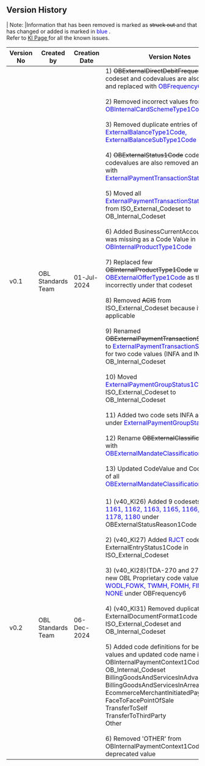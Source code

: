 ## **Version History**

| Note:         |Information that has been removed is marked as <del>struck out </del> and that has changed or added is marked in <font color=”blue”> blue </font>. <br> Refer to <a href="https://openbanking.atlassian.net/wiki/spaces/DZ/pages/47546479/Known+Specification+Issues"> KI Page </a> for all the known issues. <br>                                             

| Version No 	| Created by         	| Creation Date 	| Version Notes                                                                                                                                                                                                                                                                                                                                                                                                                                                                                                                                                                                                                                                                                                                                                                                                                                                                                                                                                                                                                                                                                                                                                                                                                                                                                                                                                                            	|
|------------	|--------------------	|---------------	|------------------------------------------------------------------------------------------------------------------------------------------------------------------------------------------------------------------------------------------------------------------------------------------------------------------------------------------------------------------------------------------------------------------------------------------------------------------------------------------------------------------------------------------------------------------------------------------------------------------------------------------------------------------------------------------------------------------------------------------------------------------------------------------------------------------------------------------------------------------------------------------------------------------------------------------------------------------------------------------------------------------------------------------------------------------------------------------------------------------------------------------------------------------------------------------------------------------------------------------------------------------------------------------------------------------------------------------------------------------------------------------	|
| v0.1       	| OBL Standards Team 	| 01-Jul-2024   	| 1) <del>OBExternalDirectDebitFrequency1Code</del> codeset and codevalues are also removed and replaced with <font color=”blue”>OBFrequency6Code</font><br><br>2) Removed incorrect values from <font color=”blue”>OBInternalCardSchemeType1Codes</font><br><br>3) Removed duplicate entries of <font color=”blue”>ExternalBalanceType1Code, ExternalBalanceSubType1Code</font><br><br>4) <del>OBExternalStatus1Code</del> codeset and codevalues are also removed and replaced with <font color=”blue”>ExternalPaymentTransactionStatus1Code</font><br><br>5) Moved all <font color=”blue”>ExternalPaymentTransactionStatus1Code</font> from ISO_External_Codeset to OB_Internal_Codeset<br><br>6) Added BusinessCurrentAccount which was missing as a Code Value in <font color=”blue”>OBInternalProductType1Code</font><br><br>7) Replaced few <del>OBInternalProductType1Code</del> with <font color=”blue”>OBExternalOfferType1Code</font> as they were incorrectly under that codeset<br><br>8) Removed <del>ACIS</del> from ISO_External_Codeset because it is not applicable<br><br>9) Renamed <del>OBExternalPaymentTransactionStatus1Code</del> to <font color=”blue”>ExternalPaymentTransactionStatus1Code</font> for two code values (INFA and INCO) in OB_Internal_Codeset<br><br>10) Moved <font color=”blue”>ExternalPaymentGroupStatus1Code</font> from ISO_External_Codeset to OB_Internal_Codeset <br><br>11) Added two code sets INFA and INCO under <font color=”blue”>ExternalPaymentGroupStatus1Code</font><br><br>12) Rename <del>OBExternalClassification1Code</del> with <font color=”blue”>OBExternalMandateClassification1Code</font><br><br>13) Updated CodeValue and CodeDefinition of all <font color=”blue”>OBExternalMandateClassification1Code</font><br><br> 	|
| v0.2       	| OBL Standards Team 	| 06-Dec-2024   	| 1) (v40_KI26) Added 9 codesets <font color=”blue”>1100, 1161, 1162, 1163, 1165, 1166, 1177, 1178, 1180</font> under OBExternalStatusReason1Code<br><br>2) (v40_KI27) Added <font color=”blue”>RJCT</font> codeset under ExternalEntryStatus1Code in ISO_External_Codeset<br><br>3) (v40_KI28)(TDA-270 and 271) Added new OBL Proprietary code values <font color=”blue”>WODL,FOWK, TWMH, FOMH, FIMH, ALMH, NONE</font> under OBFrequency6<br><br>4) (v40_KI31) Removed duplicate entries of ExternalDocumentFormat1code from ISO_External_Codeset and OB_Internal_Codeset<br><br>5) Added code definitions for below code values and updated code name in OBInternalPaymentContext1Code in OB_Internal_Codeset<br>BillingGoodsAndServicesInAdvance<br>BillingGoodsAndServicesInArrears<br>EcommerceMerchantInitiatedPayment<br>FaceToFacePointOfSale<br>TransferToSelf<br>TransferToThirdParty<br>Other<br><br>6)  Removed 'OTHER' from OBInternalPaymentContext1Code as it is a deprecated value<br>                    |

